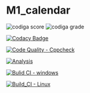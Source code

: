# M1_calendar




![codiga score](https://api.codiga.io/project/32313/score/svg)
![codiga grade](https://api.codiga.io/project/32313/status/svg)

[![Codacy Badge](https://app.codacy.com/project/badge/Grade/ed7a458df3044c55a3ca36f2342b6e41)](https://www.codacy.com/gh/alekyaleela/M1_calendar/dashboard?utm_source=github.com&amp;utm_medium=referral&amp;utm_content=alekyaleela/M1_calendar&amp;utm_campaign=Badge_Grade)


[![Code Quality - Cppcheck](https://github.com/alekyaleela/M1_calendar/actions/workflows/c-cpp.yml/badge.svg)](https://github.com/alekyaleela/M1_calendar/actions/workflows/c-cpp.yml)



[![Analysis](https://github.com/alekyaleela/M1_calendar/actions/workflows/Analysis.yml/badge.svg)](https://github.com/alekyaleela/M1_calendar/actions/workflows/Analysis.yml)



[![Bulid CI - windows](https://github.com/alekyaleela/M1_calendar/actions/workflows/Windows.yml/badge.svg)](https://github.com/alekyaleela/M1_calendar/actions/workflows/Windows.yml)





[![Build_CI - Linux](https://github.com/alekyaleela/M1_calendar/actions/workflows/Linux.yml/badge.svg)](https://github.com/alekyaleela/M1_calendar/actions/workflows/Linux.yml)
